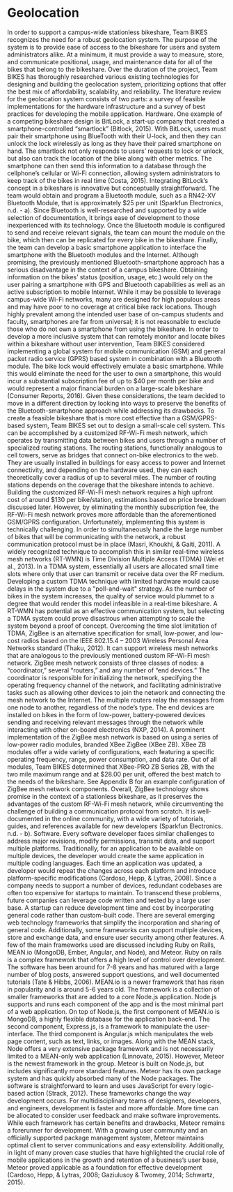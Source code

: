 # Geolocation

In order to support a campus-wide stationless bikeshare, Team BIKES recognizes the need for a robust geolocation system.  The purpose of the system is to provide ease of access to the bikeshare for users and system administrators alike.  At a minimum, it must provide a way to measure, store, and communicate positional, usage, and maintenance data for all of the bikes that belong to the bikeshare.  Over the duration of the project, Team BIKES has thoroughly researched various existing technologies for designing and building the geolocation system, prioritizing options that offer the best mix of affordability, scalability, and reliability.
The literature review for the geolocation system consists of two parts: a survey of feasible implementations for the hardware infrastructure and a survey of best practices for developing the mobile application.
Hardware.  One example of a competing bikeshare design is BitLock, a start-up company that created a smartphone-controlled “smartlock” (Bitlock, 2015).  With BitLock, users must pair their smartphone using BlueTooth with their U-lock, and then they can unlock the lock wirelessly as long as they have their paired smartphone on hand.  The smartlock not only responds to users’ requests to lock or unlock, but also can track the location of the bike along with other metrics.  The smartphone can then send this information to a database through the cellphone’s cellular or Wi-Fi connection, allowing system administrators to keep track of the bikes in real time (Costa, 2015).  Integrating BitLock’s concept in a bikeshare is innovative but conceptually straightforward.  The team would obtain and program a Bluetooth module, such as a RN42-XV Bluetooth Module, that is approximately $25 per unit (Sparkfun Electronics, n.d. - a).  Since Bluetooth is well-researched and supported by a wide selection of documentation, it brings ease of development to those inexperienced with its technology.  Once the Bluetooth module is configured to send and receive relevant signals, the team can mount the module on the bike, which then can be replicated for every bike in the bikeshare.  Finally, the team can develop a basic smartphone application to interface the smartphone with the Bluetooth modules and the Internet.
Although promising, the previously mentioned Bluetooth-smartphone approach has a serious disadvantage in the context of a campus bikeshare.  Obtaining information on the bikes’ status (position, usage, etc.) would rely on the user pairing a smartphone with GPS and Bluetooth capabilities as well as an active subscription to mobile Internet.  While it may be possible to leverage campus-wide Wi-Fi networks, many are designed for high populous areas and may have poor to no coverage at critical bike rack locations.  Though highly prevalent among the intended user base of on-campus students and faculty, smartphones are far from universal; it is not reasonable to exclude those who do not own a smartphone from using the bikeshare.
In order to develop a more inclusive system that can remotely monitor and locate bikes within a bikeshare without user intervention, Team BIKES considered implementing a global system for mobile communication (GSM) and general packet radio service (GPRS) based system in combination with a Bluetooth module.  The bike lock would effectively emulate a basic smartphone.  While this would eliminate the need for the user to own a smartphone, this would incur a substantial subscription fee of up to $40 per month per bike and would represent a major financial burden on a large-scale bikeshare (Consumer Reports, 2016).  Given these considerations, the team decided to move in a different direction by looking into ways to preserve the benefits of the Bluetooth-smartphone approach while addressing its drawbacks.
To create a feasible bikeshare that is more cost effective than a GSM/GPRS-based system, Team BIKES set out to design a small-scale cell system.  This can be accomplished by a customized RF-Wi-Fi mesh network, which operates by transmitting data between bikes and users through a number of specialized routing stations.  The routing stations, functionally analogous to cell towers, serve as bridges that connect on-bike electronics to the web.  They are usually installed in buildings for easy access to power and Internet connectivity, and depending on the hardware used, they can each theoretically cover a radius of up to several miles.  The number of routing stations depends on the coverage that the bikeshare intends to achieve.  Building the customized RF-Wi-Fi mesh network requires a high upfront cost of around $130 per bike/station, estimations based on price breakdown discussed later.  However, by eliminating the monthly subscription fee, the RF-Wi-Fi mesh network proves more affordable than the aforementioned GSM/GPRS configuration.
Unfortunately, implementing this system is technically challenging.  In order to simultaneously handle the large number of bikes that will be communicating with the network, a robust communication protocol must be in place (Masri, Khoukhi, & Gaiti, 2011).  A widely recognized technique to accomplish this in similar real-time wireless mesh networks (RT-WMN) is Time Division Multiple Access (TDMA) (Wei et al., 2013).  In a TDMA system, essentially all users are allocated small time slots where only that user can transmit or receive data over the RF medium.  Developing a custom TDMA technique with limited hardware would cause delays in the system due to a "poll-and-wait" strategy.  As the number of bikes in the system increases, the quality of service would plummet to a degree that would render this model infeasible in a real-time bikeshare.  A RT-WMN has potential as an effective communication system, but selecting a TDMA system could prove disastrous when attempting to scale the system beyond a proof of concept.
Overcoming the time slot limitation of TDMA, ZigBee is an alternative specification for small, low-power, and low-cost radios based on the IEEE 802.15.4 – 2003 Wireless Personal Area Networks standard (Thaku, 2012).  It can support wireless mesh networks that are analogous to the previously mentioned custom RF-Wi-Fi mesh network.  ZigBee mesh network consists of three classes of nodes: a “coordinator,” several “routers,” and any number of “end devices.” The coordinator is responsible for initializing the network, specifying the operating frequency channel of the network, and facilitating administrative tasks such as allowing other devices to join the network and connecting the mesh network to the Internet.  The multiple routers relay the messages from one node to another, regardless of the node’s type.  The end devices are installed on bikes in the form of low-power, battery-powered devices sending and receiving relevant messages through the network while interacting with other on-board electronics (NXP, 2014).  A prominent implementation of the ZigBee mesh network is based on using a series of low-power radio modules, branded XBee ZigBee (XBee ZB).  XBee ZB modules offer a wide variety of configurations, each featuring a specific operating frequency, range, power consumption, and data rate.  Out of all modules, Team BIKES determined that XBee-PRO ZB Series 2B, with the two mile maximum range and at $28.00 per unit, offered the best match to the needs of the bikeshare.  See Appendix B for an example configuration of ZigBee mesh network components.
Overall, ZigBee technology shows promise in the context of a stationless bikeshare, as it preserves the advantages of the custom RF-Wi-Fi mesh network, while circumventing the challenge of building a communication protocol from scratch.  It is well-documented in the online community, with a wide variety of tutorials, guides, and references available for new developers (Sparkfun Electronics. n.d. - b).
Software.  Every software developer faces similar challenges to address major revisions, modify permissions, transmit data, and support multiple platforms.  Traditionally, for an application to be available on multiple devices, the developer would create the same application in multiple coding languages.  Each time an application was updated, a developer would repeat the changes across each platform and introduce platform-specific modifications (Cardoso, Hepp, & Lytras, 2008).  Since a company needs to support a number of devices, redundant codebases are often too expensive for startups to maintain.  To transcend these problems, future companies can leverage code written and tested by a large user base.  A startup can reduce development time and cost by incorporating general code rather than custom-built code.  There are several emerging web technology frameworks that simplify the incorporation and sharing of general code.  Additionally, some frameworks can support multiple devices, store and exchange data, and ensure user security among other features.
A few of the main frameworks used are discussed including Ruby on Rails, MEAN.io (MongoDB, Ember, Angular, and Node), and Meteor.  Ruby on rails is a complex framework that offers a high level of control over development.  The software has been around for 7-8 years and has matured with a large number of blog posts, answered support questions, and well documented tutorials (Tate & Hibbs, 2006).  MEAN.io is a newer framework that has risen in popularity and is around 5-6 years old.  The framework is a collection of smaller frameworks that are added to a core Node.js application.  Node.js supports and runs each component of the app and is the most minimal part of a web application.  On top of Node.js, the first component of MEAN.io is MongoDB, a highly flexible database for the application back-end.  The second component, Express.js, is a framework to manipulate the user-interface.  The third component is Angular.js which manipulates the web page content, such as text, links, or images.  Along with the MEAN stack, Node offers a very extensive package framework and is not necessarily limited to a MEAN-only web application (Linnovate, 2015).  However, Meteor is the newest framework in the group.  Meteor is built on Node.js, but includes significantly more standard features.  Meteor has its own package system and has quickly absorbed many of the Node packages.  The software is straightforward to learn and uses JavaScript for every logic-based action (Strack, 2012).
These frameworks change the way development occurs.  For multidisciplinary teams of designers, developers, and engineers, development is faster and more affordable.  More time can be allocated to consider user feedback and make software improvements.  While each framework has certain benefits and drawbacks, Meteor remains a forerunner for development.  With a growing user community and an officially supported package management system, Meteor maintains optimal client to server communications and easy extensibility.  Additionally, in light of many proven case studies that have highlighted the crucial role of mobile applications in the growth and retention of a business’s user base, Meteor proved applicable as a foundation for effective development (Cardoso, Hepp, & Lytras, 2008; Gaziulusoy & Twomey, 2014; Schwartz, 2015).
